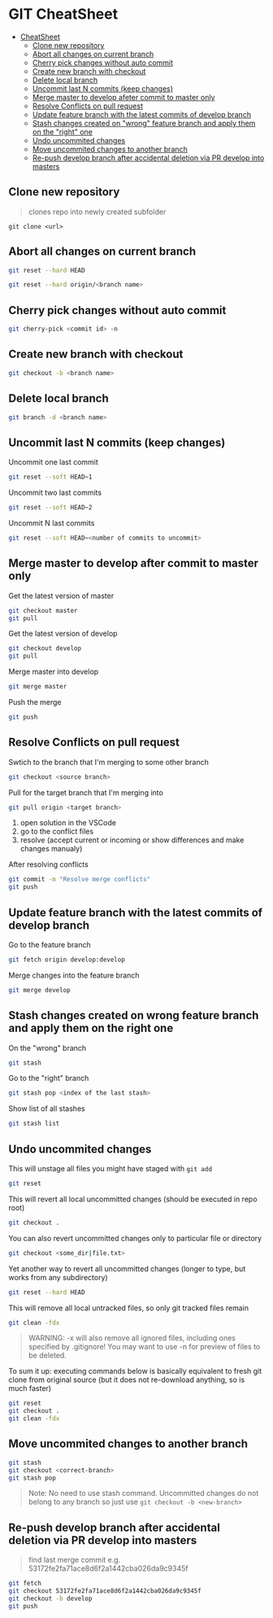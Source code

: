 # GIT CheatSheet

- [CheatSheet](#cheatsheet)
  - [Clone new repository](#clone-new-repository)
  - [Abort all changes on current branch](#abort-all-changes-on-current-branch)
  - [Cherry pick changes without auto commit](#cherry-pick-changes-without-auto-commit)
  - [Create new branch with checkout](#create-new-branch-with-checkout)
  - [Delete local branch](#delete-local-branch)
  - [Uncommit last N commits (keep changes)](#uncommit-last-n-commits-keep-changes)
  - [Merge master to develop afeter commit to master only](#merge-master-to-develop-after-commit-to-master-only)
  - [Resolve Conflicts on pull request](#resolve-conflicts-on-pull-request)
  - [Update feature branch with the latest commits of develop branch](#update-feature-branch-with-the-latest-commits-of-develop-branch)
  - [Stash changes created on "wrong" feature branch and apply them on the "right" one](#stash-changes-created-on-wrong-feature-branch-and-apply-them-on-the-right-one)
  - [Undo uncommited changes](#undo-uncommited-changes)
  - [Move uncommited changes to another branch](#Move-uncommited-changes-to-another-branch)
  - [Re-push develop branch after accidental deletion via PR develop into masters](#Re-push-develop-branch-after-accidental-deletion-via-PR-develop-into-masters)

## Clone new repository

> clones repo into newly created subfolder

```
git clone <url>
```

## Abort all changes on current branch

```bash
git reset --hard HEAD
```

```bash
git reset --hard origin/<branch name>
```

## Cherry pick changes without auto commit

```bash
git cherry-pick <commit id> -n
```

## Create new branch with checkout

```bash
git checkout -b <branch name>
```

## Delete local branch

```bash
git branch -d <branch name>
```

## Uncommit last N commits (keep changes)

Uncommit one last commit

```bash
git reset --soft HEAD~1
```

Uncommit two last commits

```bash
git reset --soft HEAD~2
```

Uncommit N last commits

```bash
git reset --soft HEAD~<number of commits to uncommit>
```

## Merge master to develop after commit to master only

Get the latest version of master
```bash
git checkout master
git pull
```

Get the latest version of develop

```bash
git checkout develop
git pull
```

Merge master into develop

```bash
git merge master
```

Push the merge

```bash
git push
```

## Resolve Conflicts on pull request

Swtich to the branch that I'm merging to some other branch

```bash
git checkout <source branch>
```

Pull for the target branch that I'm merging into

```bash
git pull origin <target branch>
```

1. open solution in the VSCode
2. go to the conflict files
3. resolve (accept current or incoming or show differences and make changes manualy)

After resolving conflicts

```bash
git commit -m "Resolve merge conflicts"
git push
```

## Update feature branch with the latest commits of develop branch

Go to the feature branch

```bash
git fetch origin develop:develop
```

Merge changes into the feature branch

```bash
git merge develop
```

## Stash changes created on wrong feature branch and apply them on the right one

On the "wrong" branch

```bash
git stash
```

Go to the "right" branch

```bash
git stash pop <index of the last stash>
```

Show list of all stashes

```bash
git stash list
```

## Undo uncommited changes

This will unstage all files you might have staged with `git add`

```bash
git reset
```

This will revert all local uncommitted changes (should be executed in repo root)

```bash
git checkout .
```

You can also revert uncommitted changes only to particular file or directory

```bash
git checkout <some_dir|file.txt>
```

Yet another way to revert all uncommitted changes (longer to type, but works from any subdirectory)

```bash
git reset --hard HEAD
```

This will remove all local untracked files, so only git tracked files remain

```bash
git clean -fdx
```
> WARNING: -x will also remove all ignored files, including ones specified by .gitignore! You may want to use -n for preview of files to be deleted.

To sum it up: executing commands below is basically equivalent to fresh git clone from original source (but it does not re-download anything, so is much faster)

```bash
git reset
git checkout .
git clean -fdx
```

## Move uncommited changes to another branch

```bash
git stash
git checkout <correct-branch>
git stash pop
```

> Note: No need to use stash command. Uncommitted changes do not belong to any branch so just use `git checkout -b <new-branch>`

## Re-push develop branch after accidental deletion via PR develop into masters

> find last merge commit e.g. 53172fe2fa71ace8d6f2a1442cba026da9c9345f

```bash
git fetch
git checkout 53172fe2fa71ace8d6f2a1442cba026da9c9345f
git checkout -b develop
git push
```
